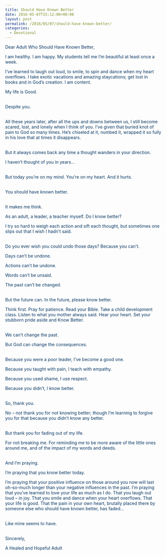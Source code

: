 ```yaml
---
title: Should Have Known Better
date: 2016-05-07T15:12:00+00:00
layout: post
permalink: /2016/05/07/should-have-known-better/
categories:
  - Devotional
---
```

<span style="color: #073763;">Dear Adult Who Should Have Known Better, </span>

<span style="color: #073763;">I am healthy. I am happy. My students tell me I’m beautiful at least once a week. </span>
  
<span style="color: #073763;">I’ve learned to laugh out loud, to smile, to spin and dance when my heart overflows. I take exotic vacations and amazing staycations; get lost in books and in God’s creation. I am content. </span>
  
<span style="color: #073763;">My life is Good. </span>
  
<span style="color: #073763;"><br /> </span><span style="color: #073763;">Despite you. </span>
  
<span style="color: #073763;"><br /> </span><span style="color: #073763;">All these years later, after all the ups and downs between us, I still become scared, lost, and lonely when I think of you. I’ve given that buried knot of pain to God so many times. He’s chiseled at it, numbed it, wrapped it so fully in his love that at times it disappears. </span>
  
<span style="color: #073763;"><br /> </span><span style="color: #073763;">But it always comes back any time a thought wanders in your direction. </span>
  
<span style="color: #073763;">I haven’t thought of you in years… </span>
  
<span style="color: #073763;"><br /> </span><span style="color: #073763;">But today you’re on my mind. You’re on my heart. And it hurts. </span>
  
<span style="color: #073763;"><br /> </span><span style="color: #073763;">You should have known better. </span>
  
<span style="color: #073763;"><br /> </span><span style="color: #073763;">It makes me think. </span>
  
<span style="color: #073763;">As an adult, a leader, a teacher myself. Do I know better? </span>
  
<span style="color: #073763;">I try so hard to weigh each action and sift each thought, but sometimes one slips out that I wish I hadn’t said. </span>
  
<span style="color: #073763;"><br /> </span><span style="color: #073763;">Do you ever wish you could undo those days? Because you can’t. </span>
  
<span style="color: #073763;">Days can’t be undone. </span>
  
<span style="color: #073763;">Actions can’t be undone. </span>
  
<span style="color: #073763;">Words can’t be unsaid. </span>
  
<span style="color: #073763;">The past can’t be changed. </span>
  
<span style="color: #073763;"><br /> </span><span style="color: #073763;">But the future can. In the future, please know better. </span>
  
<span style="color: #073763;">Think first. Pray for patience. Read your Bible. Take a child development class. Listen to what you mother always said. Hear your heart. Set your stubborn pride aside and Know Better. </span>
  
<span style="color: #073763;"><br /> </span><span style="color: #073763;">We can’t change the past. </span>
  
<span style="color: #073763;">But God can change the consequences.  </span>
  
<span style="color: #073763;"><br /> </span><span style="color: #073763;">Because you were a poor leader, I’ve become a good one. </span>
  
<span style="color: #073763;">Because you taught with pain, I teach with empathy. </span>
  
<span style="color: #073763;">Because you used shame, I use respect. </span>
  
<span style="color: #073763;">Because you didn’t, I know better. </span>
  
<span style="color: #073763;"><br /> </span><span style="color: #073763;">So, thank you. </span>
  
<span style="color: #073763;">No – not thank you for not knowing better; though I’m learning to forgive you for that because you didn’t know any better. </span>
  
<span style="color: #073763;"><br /> </span><span style="color: #073763;">But thank you for fading out of my life. </span>
  
<span style="color: #073763;">For not breaking me. For reminding me to be more aware of the little ones around me, and of the impact of my words and deeds. </span>
  
<span style="color: #073763;"><br /> </span><span style="color: #073763;">And I’m praying. </span>
  
<span style="color: #073763;">I’m praying that you know better today. </span>
  
<span style="color: #073763;">I’m praying that your positive influence on those around you now will last oh-so-much longer than your negative influences in the past. I’m praying that you’ve learned to love your life as much as I do. That you laugh out loud – in joy. That you smile and dance when your heart overflows. That your life is good. That the pain in your own heart, brutally placed there by someone else who should have known better, has faded&#8230; </span>
  
<span style="color: #073763;"><br /> </span><span style="color: #073763;">Like mine seems to have. </span>
  
<span style="color: #073763;"><br /> </span><span style="color: #073763;">Sincerely, </span>
  
<span style="color: #073763;">A Healed and Hopeful Adult</span>